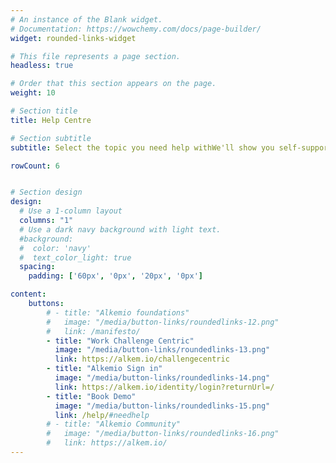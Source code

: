 ```yaml
---
# An instance of the Blank widget.
# Documentation: https://wowchemy.com/docs/page-builder/
widget: rounded-links-widget

# This file represents a page section.
headless: true

# Order that this section appears on the page.
weight: 10

# Section title
title: Help Centre

# Section subtitle
subtitle: Select the topic you need help withWe'll show you self-support options first. Additional help is available if you need it, by completing the form below.

rowCount: 6


# Section design
design:
  # Use a 1-column layout
  columns: "1"
  # Use a dark navy background with light text.
  #background:
  #  color: 'navy'
  #  text_color_light: true
  spacing:
    padding: ['60px', '0px', '20px', '0px']

content:
    buttons:
        # - title: "Alkemio foundations"
        #   image: "/media/button-links/roundedlinks-12.png"
        #   link: /manifesto/
        - title: "Work Challenge Centric"
          image: "/media/button-links/roundedlinks-13.png"
          link: https://alkem.io/challengecentric
        - title: "Alkemio Sign in"
          image: "/media/button-links/roundedlinks-14.png"
          link: https://alkem.io/identity/login?returnUrl=/
        - title: "Book Demo"
          image: "/media/button-links/roundedlinks-15.png"
          link: /help/#needhelp
        # - title: "Alkemio Community"
        #   image: "/media/button-links/roundedlinks-16.png"
        #   link: https://alkem.io/
---
```

